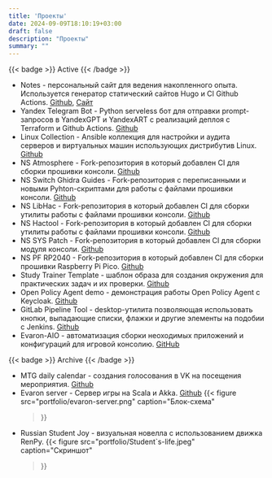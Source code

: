 ```yaml
---
title: 'Проекты'
date: 2024-09-09T18:10:19+03:00
draft: false
description: "Проекты"
summary: ""
---
```


{{< badge >}}
Active
{{< /badge >}}
* Notes - персональный сайт для ведения накопленного опыта. Используется генератор статический сайтов Hugo и CI Github Actions. [Github](https://github.com/pgalonza/Notes), [Сайт](https://notes.evaron.ru/)
* Yandex Telegram Bot - Python serveless бот для отправки prompt-запросов в YandexGPT и YandexART с реализаций деплоя с Terraform и Github Actions. [Github](https://github.com/pgalonza/yc-telegram-bot)
* Linux Collection - Ansible коллекция для настройки и аудита серверов и виртуальных машин использующих дистрибутив Linux. [Github](https://github.com/pgalonza/linux-collection/tree/main/roles)
* NS Atmosphere - Fork-репозитория в который добавлен CI для сборки прошивки консоли. [Github](https://github.com/pgalonza/ns-Atmosphere)
* NS Switch Ghidra Guides - Fork-репозитория с переписанными и новыми Pyhton-скриптами для работы с файлами прошивки консоли. [Github](https://github.com/pgalonza/ns-Switch-Ghidra-Guides)
* NS LibHac - Fork-репозитория в который добавлен CI для сборки утилиты работы с файлами прошивки консоли. [Github](https://github.com/pgalonza/ns-LibHac)
* NS Hactool - Fork-репозитория в который добавлен CI для сборки утилиты работы с файлами прошивки консоли. [Github](https://github.com/pgalonza/ns-hactool)
* NS SYS Patch - Fork-репозитория в который добавлен CI для сборки модуля консоли. [Github](https://github.com/pgalonza/ns-pf-rp2040)
* NS PF RP2040 - Fork-репозитория в который добавлен CI для сборки прошивки Raspberry Pi Pico. [Github](https://github.com/pgalonza/ns-pf-rp2040)
* Study Trainer Template - шаблон образа для создания окружения для практических задач и их проверки. [Github](https://github.com/pgalonza/study-trainer-template)
* Open Policy Agent demo - демонстрация работы Open Policy Agent с Keycloak. [Github](https://github.com/pgalonza/opa-demo)
* GitLab Pipeline Tool - desktop-утилита позволяющая использовать кнопки, выпадающие списки, флажки и другие элементы на подобии с Jenkins. [Github](https://github.com/pgalonza/gitlab-pipeline-tool)
* Evaron-AIO - автоматизация сборки неоходимых приложений и конфигураций для игровой консолию. [GitHub](https://github.com/pgalonza/Evaron-AIO)

{{< badge >}}
Archive
{{< /badge >}}
* MTG daily calendar - создания голосования в VK на посещения мероприятия. [Github](https://github.com/pgalonza/mtg-daily-calendar)
* Evaron server - Сервер игры на Scala и Akka. [Github](https://github.com/pgalonza/evaron_server)
{{< figure
    src="portfolio/evaron-server.png"
    caption="Блок-схема"
    >}}
* Russian Student Joy - визуальная новелла с использованием движка RenPy.
{{< figure
    src="portfolio/Student`s-life.jpeg"
    caption="Скриншот"
    >}}
